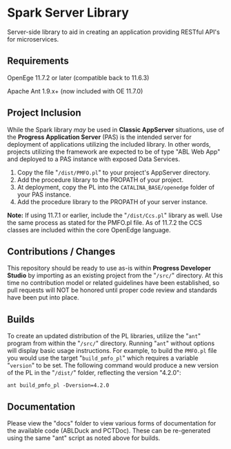# Spark Server Library

Server-side library to aid in creating an application providing RESTful API's for microservices.


## Requirements

OpenEge 11.7.2 or later (compatible back to 11.6.3)

Apache Ant 1.9.x+ (now included with OE 11.7.0)


## Project Inclusion

While the Spark library *may* be used in **Classic AppServer** situations, use of the **Progress Application Server** (PAS) is the intended server for deployment of applications utilizing the included library. In other words, projects utilizing the framework are expected to be of type "ABL Web App" and deployed to a PAS instance with exposed Data Services.


1. Copy the file "`/dist/PMFO.pl`" to your project's AppServer directory.
2. Add the procedure library to the PROPATH of your project.
3. At deployment, copy the PL into the `CATALINA_BASE/openedge` folder of your PAS instance.
4. Add the procedure library to the PROPATH of your server instance.

**Note:** If using 11.7.1 or earlier, include the "`/dist/Ccs.pl`" library as well. Use the same process as stated for the PMFO.pl file. As of 11.7.2 the CCS classes are included within the core OpenEdge language.


## Contributions / Changes

This repository should be ready to use as-is within **Progress Developer Studio** by importing as an existing project from the "`/src/`" directory. At this time no contribution model or related guidelines have been established, so pull requests will NOT be honored until proper code review and standards have been put into place.


## Builds

To create an updated distribution of the PL libraries, utilize the "`ant`" program from within the "`/src/`" directory. Running "`ant`" without options will display basic usage instructions. For example, to build the `PMFO.pl` file you would use the target "`build_pmfo_pl`" which requires a variable "`version`" to be set. The following command would produce a new version of the PL in the "`/dist/`" folder, reflecting the version "4.2.0":

    ant build_pmfo_pl -Dversion=4.2.0


## Documentation

Please view the "docs" folder to view various forms of documentation for the available code (ABLDuck and PCTDoc). These can be re-generated using the same "ant" script as noted above for builds.
